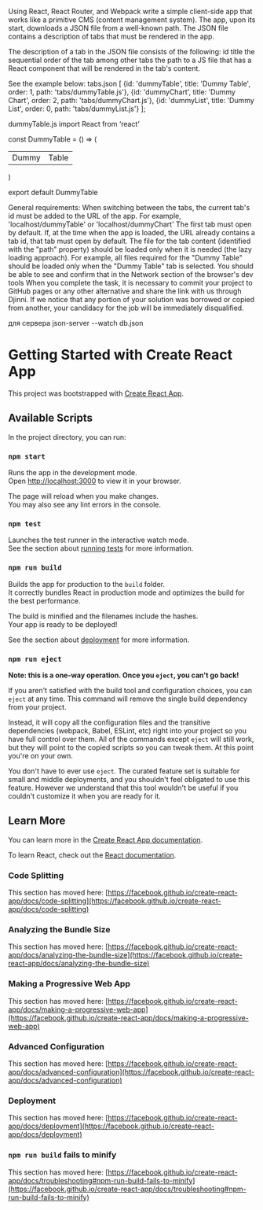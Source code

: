 Using React, React Router, and Webpack write a simple client-side app that works like a primitive CMS (content management system).
The app, upon its start, downloads a JSON file from a well-known path. The JSON file contains a description of tabs that must be rendered in the app.

The description of a tab in the JSON file consists of the following:
id
title
the sequential order of the tab among other tabs
the path to a JS file that has a React component that will be rendered in the tab's content.

See the example below:
tabs.json
[
  {id: 'dummyTable', title: 'Dummy Table', order: 1, path: 'tabs/dummyTable.js'},
  {id: 'dummyChart', title: 'Dummy Chart', order: 2, path: 'tabs/dummyChart.js'},
  {id: 'dummyList', title: 'Dummy List', order: 0, path: 'tabs/dummyList.js'}
];


dummyTable.js
import React from ‘react’

const DummyTable = () => (
  <table><tr><td>Dummy</td><td>Table</td></tr></table>
)

export default DummyTable



General requirements:
When switching between the tabs, the current tab's id must be added to the URL of the app. For example, 'localhost/dummyTable' or 'localhost/dummyChart'
The first tab must open by default.
If, at the time when the app is loaded, the URL already contains a tab id, that tab must open by default.
The file for the tab content (identified with the "path" property) should be loaded only when it is needed (the lazy loading approach). For example, all files required for the "Dummy Table" should be loaded only when the "Dummy Table" tab is selected. You should be able to see and confirm that in the Network section of the browser's dev tools
When you complete the task, it is necessary to commit your project to GitHub pages or any other alternative and share the link with us through Djinni. If we notice that any portion of your solution was borrowed or copied from another, your candidacy for the job will be immediately disqualified.


для сервера json-server --watch db.json

# Getting Started with Create React App

This project was bootstrapped with [Create React App](https://github.com/facebook/create-react-app).

## Available Scripts

In the project directory, you can run:

### `npm start`

Runs the app in the development mode.\
Open [http://localhost:3000](http://localhost:3000) to view it in your browser.

The page will reload when you make changes.\
You may also see any lint errors in the console.

### `npm test`

Launches the test runner in the interactive watch mode.\
See the section about [running tests](https://facebook.github.io/create-react-app/docs/running-tests) for more information.

### `npm run build`

Builds the app for production to the `build` folder.\
It correctly bundles React in production mode and optimizes the build for the best performance.

The build is minified and the filenames include the hashes.\
Your app is ready to be deployed!

See the section about [deployment](https://facebook.github.io/create-react-app/docs/deployment) for more information.

### `npm run eject`

**Note: this is a one-way operation. Once you `eject`, you can't go back!**

If you aren't satisfied with the build tool and configuration choices, you can `eject` at any time. This command will remove the single build dependency from your project.

Instead, it will copy all the configuration files and the transitive dependencies (webpack, Babel, ESLint, etc) right into your project so you have full control over them. All of the commands except `eject` will still work, but they will point to the copied scripts so you can tweak them. At this point you're on your own.

You don't have to ever use `eject`. The curated feature set is suitable for small and middle deployments, and you shouldn't feel obligated to use this feature. However we understand that this tool wouldn't be useful if you couldn't customize it when you are ready for it.

## Learn More

You can learn more in the [Create React App documentation](https://facebook.github.io/create-react-app/docs/getting-started).

To learn React, check out the [React documentation](https://reactjs.org/).

### Code Splitting

This section has moved here: [https://facebook.github.io/create-react-app/docs/code-splitting](https://facebook.github.io/create-react-app/docs/code-splitting)

### Analyzing the Bundle Size

This section has moved here: [https://facebook.github.io/create-react-app/docs/analyzing-the-bundle-size](https://facebook.github.io/create-react-app/docs/analyzing-the-bundle-size)

### Making a Progressive Web App

This section has moved here: [https://facebook.github.io/create-react-app/docs/making-a-progressive-web-app](https://facebook.github.io/create-react-app/docs/making-a-progressive-web-app)

### Advanced Configuration

This section has moved here: [https://facebook.github.io/create-react-app/docs/advanced-configuration](https://facebook.github.io/create-react-app/docs/advanced-configuration)

### Deployment

This section has moved here: [https://facebook.github.io/create-react-app/docs/deployment](https://facebook.github.io/create-react-app/docs/deployment)

### `npm run build` fails to minify

This section has moved here: [https://facebook.github.io/create-react-app/docs/troubleshooting#npm-run-build-fails-to-minify](https://facebook.github.io/create-react-app/docs/troubleshooting#npm-run-build-fails-to-minify)
